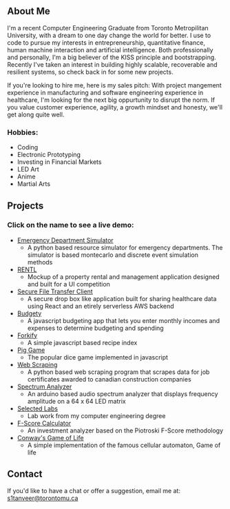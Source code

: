 ## About Me

I'm a recent Computer Engineering Graduate from Toronto Metropilitan University, with a dream to one day change the world for better. I use to code to pursue my interests in entrepreneurship, quantitative finance, human machine interaction and artificial intelligence. Both professionally and personally, I'm a big believer of the KISS principle and bootstrapping. Recently I've taken an interest in building highly scalable, recoverable and resilient systems, so check back in for some new projects.

If you're looking to hire me, here is my sales pitch: 
With project mangement experience in manufacturing and software engineering experience in healthcare, I'm looking for the next big oppurtunity to disrupt the norm. If you value customer experience, agility, a growth mindset and honesty, we'll get along quite well.  

### Hobbies:
* Coding 
* Electronic Prototyping
* Investing in Financial Markets
* LED Art
* Anime 
* Martial Arts

## Projects

### Click on the name to see a live demo:
* [Emergency Department Simulator](https://edsim.sarmadtanveer.com)
  * A python based resource simulator for emergency departments. The simulator is based montecarlo and discrete event simulation methods
* [RENTL](https://rentl.sarmadtanveer.com)
  * Mockup of a property rental and management application designed and built for a UI competition
* [Secure File Transfer Client](https://transfers.newtopia.com)
  * A secure drop box like application built for sharing healthcare data using React and an etirely serverless AWS backend 
* [Budgety](/Budgety/index.html)
  * A javascript budgeting app that lets you enter monthly incomes and expenses to determine budgeting and spending
* [Forkify](/forkify/index.html)
  * A simple javascript based recipe index
* [Pig Game](/pigGame/index.html)
  * The popular dice game implemented in javascript
* [Web Scraping](https://sarmadtanveer.github.io/dcn-scraping/)
  * A python based web scraping program that scrapes data for job certificates awarded to canadian construction companies
* [Spectrum Analyzer](https://sarmadtanveer.github.io/spectrum-analyzer/)
  * An arduino based audio spectrum analyzer that displays frequency amplitude on a 64 x 64 LED matrix
* [Selected Labs](https://github.com/SarmadTanveer/labs)
  * Lab work from my computer engineering degree
* [F-Score Calculator](https://sarmadtanveer.github.io/F-Score-Calculator/)
  * An investment analyzer based on the Piotroski F-Score methodology
* [Conway's Game of Life](https://sarmadtanveer.github.io/Game_Of_Life/)
  * A simple implementation of the famous cellular automaton, Game of life 

## Contact

If you'd like to have a chat or offer a suggestion, email me at: s1tanveer@torontomu.ca
